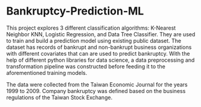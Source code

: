 # Bankruptcy-Prediction-ML

This project explores 3 different classification algorithms: K-Nearest Neighbor KNN, Logistic Regression, and Data Tree Classifier. They are used to train and build a prediction model using existing public dataset. The dataset has records of bankrupt and non-bankrupt business organizations with different covariates that can are used to predict bankruptcy. With the help of different python libraries for data science, a data preprocessing and transformation pipeline was constructed before feeding it to the aforementioned training models.

The data were collected from the Taiwan Economic Journal for the years 1999 to 2009. Company bankruptcy was defined based on the business regulations of the Taiwan Stock Exchange.
